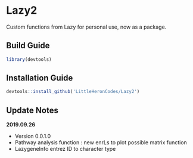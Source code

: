 # Lazy2
Custom functions from Lazy for personal use, now as a package.

## Build Guide
```R
library(devtools)
```

## Installation Guide

```R
devtools::install_github('LittleHeronCodes/Lazy2')
```

## Update Notes

**2019.09.26**

* Version 0.0.1.0
* Pathway analysis function : new enrLs to plot possible matrix function
* LazygeneInfo entrez ID to character type